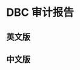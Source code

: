 # DBC 审计报告

## 英文版

<PDF url="/DeepBrainChain_security_audit_report.pdf" />

## 中文版

<PDF url="/DeepBrainChain公链安全审计报告.pdf" />
